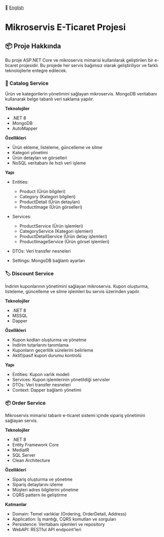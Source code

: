 📖 [English](README.en.md)

# Mikroservis E-Ticaret Projesi

## 📦 Proje Hakkında
Bu proje ASP.NET Core ve mikroservis mimarisi kullanılarak geliştirilen bir e-ticaret projesidir. Bu projede her servis bağımsız olarak geliştiriliyor ve farklı teknolojilerle entegre edilecek.

### 🛒 Catalog Service
Ürün ve kategorilerin yönetimini sağlayan mikroservis. MongoDB veritabanı kullanarak belge tabanlı veri saklama yapılır.

**Teknolojiler**
-	.NET 8
-	MongoDB
-	AutoMapper

**Özellikleri**
-	Ürün ekleme, listeleme, güncelleme ve silme
-	Kategori yönetimi
-	Ürün detayları ve görselleri
-	NoSQL veritabanı ile hızlı veri işleme

**Yapı**

-	Entities:
    -	 Product (Ürün bilgileri)
    -	Category (Kategori bilgileri)
    -	ProductDetail (Ürün detayları)
    -	ProductImage (Ürün görselleri)

-	Services:
    -  	ProductService (Ürün işlemleri)
    -  	CategoryService (Kategori işlemleri)
    -  	ProductDetailService (Ürün detay işlemleri)
    -  	ProductImageService (Ürün görsel işlemleri)

-	DTOs: Veri transfer nesneleri

-	Settings: MongoDB bağlantı ayarları

### 🏷️ Discount Service 
İndirim kuponlarının yönetimini sağlayan mikroservis. Kupon oluşturma, listeleme, güncelleme ve silme işlemleri bu servis üzerinden yapılır.

**Teknolojiler**
- .NET 8  
- MSSQL  
- Dapper

**Özellikleri**
- Kupon kodları oluşturma ve yönetme
- İndirim tutarlarını tanımlama
-	Kuponların geçerlilik sürelerini belirleme
-	Aktif/pasif kupon durumu kontrolü

**Yapı**
-	Entities: Kupon varlık modeli
- Services: Kupon işlemlerinin yönetildiği servisler
-	DTOs: Veri transfer nesneleri
-	Context: Dapper bağlantı yönetimi

### 📦 Order Service

Mikroservis mimarisi tabanlı e-ticaret sistemi içinde sipariş yönetimini sağlayan servis.

**Teknolojiler**
- .NET 8
- Entity Framework Core
- MediatR
- SQL Server
- Clean Architecture
  
**Özellikleri**
- Sipariş oluşturma ve yönetme
-	Sipariş detaylarını izleme
-	Müşteri adres bilgilerini yönetme
-	CQRS pattern ile geliştirme

**Katmanlar**
-	Domain: Temel varlıklar (Ordering, OrderDetail, Address)
-	Application: İş mantığı, CQRS komutları ve sorguları
-	Persistence: Veritabanı işlemleri ve repository
-	WebAPI: RESTful API endpoint'leri
